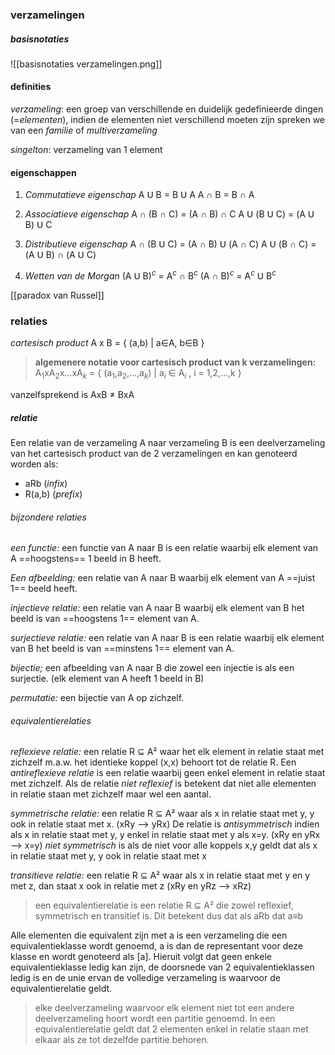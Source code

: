 ### verzamelingen
##### basisnotaties

![[basisnotaties verzamelingen.png]]

#### definities

*verzameling*:  een groep van verschillende en duidelijk gedefinieerde dingen (=*elementen*), indien de elementen niet verschillend moeten zijn spreken we van een *familie* of *multiverzameling*

*singelton*: verzameling van 1 element

#### eigenschappen
1. *Commutatieve eigenschap*
	A Ս B = B Ս A
	A ∩ B = B ∩ A
	
2. *Associatieve eigenschap* 
	A ∩ (B ∩ C) = (A ∩ B) ∩ C
	A Ս (B Ս C) = (A Ս B) Ս C
3. *Distributieve eigenschap*
	A ∩ (B Ս C) = (A ∩ B) Ս (A ∩ C)
	A Ս (B ∩ C) = (A Ս B) ∩ (A Ս C)
4. *Wetten van de Morgan*
	(A Ս B)$^c$ = A$^c$  ∩ B$^c$
	(A ∩ B)$^c$ = A$^c$ Ս B$^c$
	
[[paradox van Russel]]
### relaties
*cartesisch product*
	A x B = { (a,b) | a∈A, b∈B }
>**algemenere notatie voor cartesisch product van k verzamelingen:**
>A$_1$xA$_2$x...xA$_k$ = { (a$_1$,a$_2$,...,a$_k$) | a$_i$ ∈ A$_i$ , i = 1,2,...,k }

vanzelfsprekend is AxB ≠  BxA
##### relatie
Een relatie van de verzameling A naar verzameling B is een deelverzameling van het cartesisch product van de 2 verzamelingen en kan genoteerd worden als:
- aRb (*infix*)
- R(a,b) (*prefix*)
###### bijzondere relaties
*een functie:* een functie van A naar B is een relatie waarbij elk element van A ==hoogstens== 1 beeld in B heeft.

*Een afbeelding:* een relatie van A naar B waarbij elk element van A ==juist 1== beeld heeft.

*injectieve relatie:* een relatie van A naar B waarbij elk element van B het beeld is van ==hoogstens 1== element van A.

*surjectieve relatie:* een relatie van A naar B is een relatie waarbij elk element van B het beeld is van ==minstens 1== element van A.

*bijectie;* een afbeelding van A naar B die zowel een injectie is als een surjectie. (elk element van A heeft 1 beeld in B)

*permutatie:* een bijectie van A op zichzelf.

###### equivalentierelaties
*reflexieve relatie:* een relatie R ⊆ A² waar het elk element in relatie staat met zichzelf m.a.w. het identieke koppel (x,x) behoort tot de relatie R. 
Een *antireflexieve relatie* is een relatie waarbij geen enkel element in relatie staat met zichzelf.
Als de relatie *niet reflexief* is betekent dat niet alle elementen in relatie staan met zichzelf maar wel een aantal.

*symmetrische relatie:* een relatie R ⊆ A² waar als x in relatie staat met y, y ook in relatie staat met x. (xRy --> yRx)
De relatie is *antisymmetrisch* indien als x in relatie staat met y, y enkel in relatie staat met y als x=y. (xRy en yRx --> x=y)
*niet symmetrisch* is als de niet voor alle koppels x,y geldt dat als x in relatie staat met y,  y ook in relatie staat met x

*transitieve relatie:* een relatie R ⊆ A² waar als x in relatie staat met y en y met z, dan staat x ook in relatie met z (xRy en yRz --> xRz)

> een equivalentierelatie is een relatie R ⊆ A² die zowel reflexief, symmetrisch en transitief is. Dit betekent dus dat als aRb dat a≡b

Alle elementen die equivalent zijn met a is een verzameling die een equivalentieklasse wordt genoemd, a is dan de representant voor deze klasse en wordt genoteerd als [a].
Hieruit volgt dat geen enkele equivalentieklasse ledig kan zijn, de doorsnede van 2 equivalentieklassen ledig is en de unie ervan de volledige verzameling is waarvoor de equivalentierelatie geldt.
>elke deelverzameling waarvoor elk element niet tot een andere deelverzameling hoort wordt een partitie genoemd. In een equivalentierelatie geldt dat 2 elementen enkel in relatie staan met elkaar als ze tot dezelfde partitie behoren.



	
	
	
	
	
